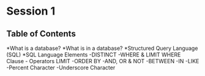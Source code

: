 # Session 1 #
## Table of Contents ##

  *What is a database?
  *What is in a database?
  *Structured Query Language (SQL)
  *SQL Language Elements
      -DISTINCT 
      -WHERE & LIMIT
        WHERE Clause - Operators
        LIMIT 
     -ORDER BY
      -AND, OR & NOT
      -BETWEEN 
      -IN
      -LIKE
      -Percent Character
      -Underscore Character
